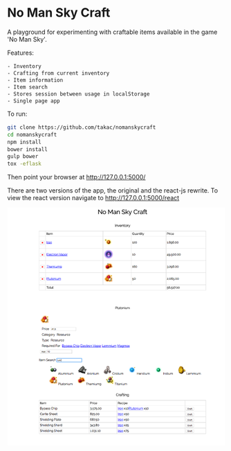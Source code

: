 # No Man Sky Craft

A playground for experimenting with craftable items available in the game 'No
Man Sky'.

Features:

    - Inventory
    - Crafting from current inventory
    - Item information
    - Item search
    - Stores session between usage in localStorage
    - Single page app

To run:

```bash
git clone https://github.com/takac/nomanskycraft
cd nomanskycraft
npm install
bower install
gulp bower
tox -eflask
```

Then point your browser at http://127.0.0.1:5000/

There are two versions of the app, the original and the react-js rewrite. To
view the react version navigate to http://127.0.0.1:5000/react

<img src="screenshot.png" alt="screenshot"/>
